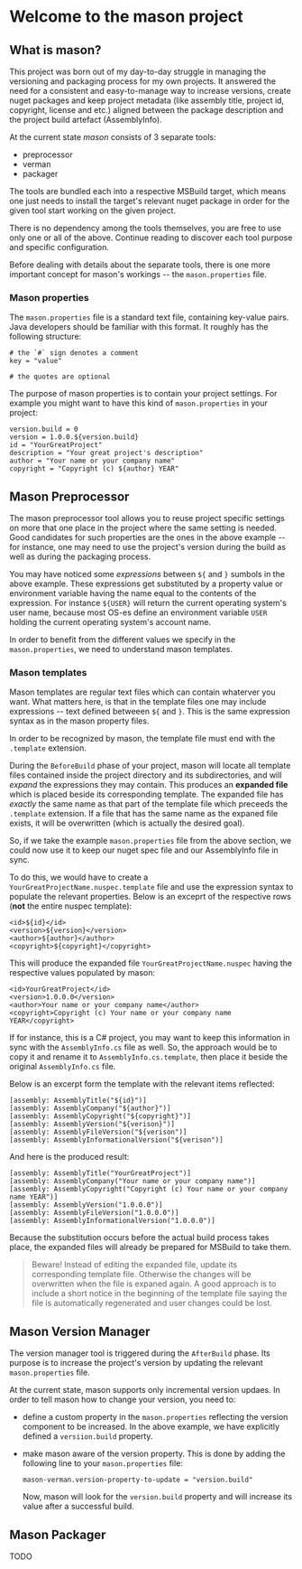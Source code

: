 # Welcome to the **mason** project


## What is mason?  

This project was born out of my day-to-day struggle in managing the versioning and packaging process for my own projects. It answered the need for a consistent and easy-to-manage way to increase versions, create nuget packages and keep project metadata (like assembly title, project id, copyright, license and etc.) aligned between the package description and the project build artefact (AssemblyInfo). 

At the current state *mason* consists of 3 separate tools:

 - preprocessor
 - verman
 - packager

The tools are bundled each into a respective MSBuild target, which means one just needs to install the target's relevant nuget package in order for the given tool start working on the given project. 

There is no dependency among the tools themselves, you are free to use only one or all of the above. Continue reading to discover each tool purpose and specific configuration. 

Before dealing with details about the separate tools, there is one more important concept for mason's workings -- the `mason.properties` file.

### Mason properties

The `mason.properties` file is a standard text file, containing key-value pairs. Java developers should be familiar with this format. It roughly has the following structure:

    # the `#` sign denotes a comment
    key = "value"

    # the quotes are optional

The purpose of mason properties is to contain your project settings. For example you might want to have this kind of `mason.properties` in your project:

    version.build = 0
    version = 1.0.0.${version.build}
    id = "YourGreatProject"
    description = "Your great project's description"
    author = "Your name or your company name"
    copyright = "Copyright (c) ${author} YEAR"


## Mason Preprocessor

The mason preprocessor tool allows you to reuse project specific settings on more that one place in the project where the same setting is needed. Good candidates for such properties are the ones in the above example -- for instance, one may need to use the project's version during the build as well as during the packaging process.

You may have noticed some *expressions* between `${` and `}` sumbols in the above example. These expressions get substituted by a property value or environment variable having the name equal to the contents of the expression. For instance `${USER}` will return the current operating system's user name, because most OS-es define an environment variable `USER` holding the current operating system's account name.

In order to benefit from the different values we specify in the `mason.properties`, we need to understand mason templates.

### Mason templates

Mason templates are regular text files which can contain whaterver you want. 
What matters here, is that in the template files one may include expressions -- text defined betweeen `${` and `}`. This is the same expression syntax as in the mason property files.

In order to be recognized by mason, the template file must end with the `.template` extension.

During the `BeforeBuild` phase of your project, mason will locate all template files contained inside the project directory and its subdirectories, and will *expand* the expressions they may contain. This produces an **expanded file** which is placed beside its corresponding template. The expanded file has *exactly* the same name as that part of the template file which preceeds the `.template` extension. If a file that has the same name as the expaned file exists, it will be overwritten (which is actually the desired goal).

So, if we take the example `mason.properties` file from the above section, we could now use it to keep our nuget spec file and our AssemblyInfo file in sync.

To do this, we would have to create a `YourGreatProjectName.nuspec.template` file and use the expression syntax to populate the relevant properties. Below is an exceprt of the respective rows (**not** the entire nuspec template):

    <id>${id}</id>
    <version>${version}</version>
    <author>${author}</author>
    <copyright>${copyright}</copyright>

This will produce the expanded file `YourGreatProjectName.nuspec` having the respective values populated by mason: 

    <id>YourGreatProject</id>
    <version>1.0.0.0</version>
    <author>Your name or your company name</author>
    <copyright>Copyright (c) Your name or your company name YEAR</copyright>

If for instance, this is a C# project, you may want to keep this information in sync with the `AssemblyInfo.cs` file as well. So, the approach would be to copy it and rename it to `AssemblyInfo.cs.template`, then place it beside the original `AssemblyInfo.cs` file.

Below is an excerpt form the template with the relevant items reflected:

    [assembly: AssemblyTitle("${id}")]    
    [assembly: AssemblyCompany("${author}")]
    [assembly: AssemblyCopyright("${copyright}")]
    [assembly: AssemblyVersion("${verison}")]
    [assembly: AssemblyFileVersion("${verison")]
    [assembly: AssemblyInformationalVersion("${verison")]

And here is the produced result:

    [assembly: AssemblyTitle("YourGreatProject")]    
    [assembly: AssemblyCompany("Your name or your company name")]
    [assembly: AssemblyCopyright("Copyright (c) Your name or your company name YEAR")]
    [assembly: AssemblyVersion("1.0.0.0")]
    [assembly: AssemblyFileVersion("1.0.0.0")]
    [assembly: AssemblyInformationalVersion("1.0.0.0")]

Because the substitution occurs before the actual build process takes place, the expanded files will already be prepared for MSBuild to take them. 

> Beware! Instead of editing the expanded file, update its corresponding template file. Otherwise the changes will be overwritten when the file is expaned again. A good approach is to include a short notice in the beginning of the template file saying the file is automatically regenerated and user changes could be lost.


## Mason Version Manager

The version manager tool is triggered during the `AfterBuild` phase. Its purpose is to increase the project's version by updating the relevant `mason.properties` file. 

At the current state, mason supports only incremental version updaes. In order to tell mason how to change your version, you need to:

 - define a custom property in the `mason.properties` reflecting the version component to be increased. In the above example, we have explicitly defined a `versiion.build` property.

 - make mason aware of the version property. This is done by adding the following line to your `mason.properties` file: 

       mason-verman.version-property-to-update = "version.build"

   Now, mason will look for the `version.build` property and will increase its value after a successful build.


## Mason Packager

TODO
